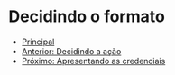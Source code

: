 # Decidindo o formato

* [Principal](./README.md)
* [Anterior: Decidindo a ação](./caso-de-uso-02-decidindo-a-acao.md)
* [Próximo: Apresentando as credenciais](./caso-de-uso-04-apresentando-as-credenciais.md)